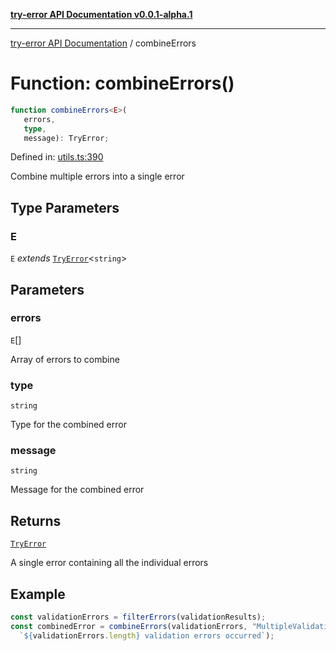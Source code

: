 [**try-error API Documentation v0.0.1-alpha.1**](../index.md)

***

[try-error API Documentation](../index.md) / combineErrors

# Function: combineErrors()

```ts
function combineErrors<E>(
   errors, 
   type, 
   message): TryError;
```

Defined in: [utils.ts:390](https://github.com/oconnorjohnson/try-error/blob/e3ae0308069a4fba073f4543d527ad76373db795/src/utils.ts#L390)

Combine multiple errors into a single error

## Type Parameters

### E

`E` *extends* [`TryError`](../interfaces/TryError.md)\<`string`\>

## Parameters

### errors

`E`[]

Array of errors to combine

### type

`string`

Type for the combined error

### message

`string`

Message for the combined error

## Returns

[`TryError`](../interfaces/TryError.md)

A single error containing all the individual errors

## Example

```typescript
const validationErrors = filterErrors(validationResults);
const combinedError = combineErrors(validationErrors, "MultipleValidationErrors",
  `${validationErrors.length} validation errors occurred`);
```
